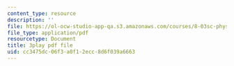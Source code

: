 ```yaml
---
content_type: resource
description: ''
file: https://ol-ocw-studio-app-qa.s3.amazonaws.com/courses/8-03sc-physics-iii-vibrations-and-waves-fall-2016/cc3475dc06f3a0f12ecc8d6f039a6663_BX4QPdP7fT8.pdf
file_type: application/pdf
resourcetype: Document
title: 3play pdf file
uid: cc3475dc-06f3-a0f1-2ecc-8d6f039a6663
---
```

